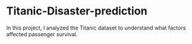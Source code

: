 # Titanic-Disaster-prediction
In this project, I analyzed the Titanic dataset to understand what factors affected passenger survival. 
